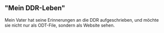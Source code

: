 ## "Mein DDR-Leben"

Mein Vater hat seine Erinnerungen an die DDR aufgeschrieben, und möchte sie
nicht nur als ODT-File, sondern als Website sehen.
